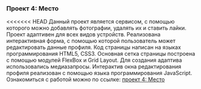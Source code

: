 ### Проект 4: Место
<<<<<<< HEAD
 Данный проект является сервисом, с помощью которого можно добавлять фотографии, удалять их и ставить лайки. Проект адаптивен для всех видов устройств. Реализована интерактивная форма, с помощью которой пользователь может редактировать данные профиля.
 Код страницы написан на языках программирования HTML5, CSS3. Основная сетка страницы построена с помощью модулей FlexBox и Grid Layout. Для создания адаптива использовались медиазапросы. Интерактив окна редактирования профиля реализован с помощью языка программирования JavaScript.
 Ознакомиться с работой можно по ссылке: [проект 4: Место](https://apl-by.github.io/mesto/)

